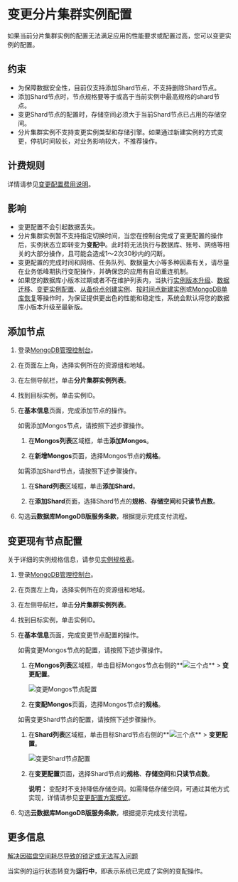 # 变更分片集群实例配置

如果当前分片集群实例的配置无法满足应用的性能要求或配置过高，您可以变更实例的配置。

## 约束

-   为保障数据安全性，目前仅支持添加Shard节点，不支持删除Shard节点。
-   添加Shard节点时，节点规格要等于或高于当前实例中最高规格的shard节点。
-   变更Shard节点的配置时，存储空间必须大于当前Shard节点已占用的存储空间。
-   分片集群实例不支持变更实例类型和存储引擎。如果通过新建实例的方式变更，停机时间较长，对业务影响较大，不推荐操作。

## 计费规则

详情请参见[变更配置费用说明](/cn.zh-CN/产品定价/变更配置费用说明.md)。

## 影响

-   变更配置不会引起数据丢失。
-   分片集群实例暂不支持指定切换时间，当您在控制台完成了变更配置的操作后，实例状态立即转变为**变配中**。此时将无法执行与数据库、账号、网络等相关的大部分操作，且可能会造成1～2次30秒内的闪断。
-   变更配置的完成时间和网络、任务队列、数据量大小等多种因素有关，请尽量在业务低峰期执行变配操作，并确保您的应用有自动重连机制。
-   如果您的数据库小版本过期或者不在维护列表内，当执行[实例版本升级](/cn.zh-CN/用户指南/实例管理/数据库升级/升级数据库版本.md)、[数据迁移](/cn.zh-CN/用户指南/数据迁移和同步/MongoDB数据迁移和同步方案概览.md)、[变更实例配置](/cn.zh-CN/用户指南/实例管理/变更实例配置/变更配置方案概览.md)、[从备份点创建实例](/cn.zh-CN/用户指南/数据恢复/从备份点创建实例.md)、[按时间点新建实例](/cn.zh-CN/用户指南/数据恢复/按时间点新建实例.md)或[MongoDB单库恢复](/cn.zh-CN/用户指南/数据恢复/MongoDB单库恢复.md)等操作时，为保证提供更出色的性能和稳定性，系统会默认将您的数据库小版本升级至最新版。

## 添加节点

1.  登录[MongoDB管理控制台](https://mongodb.console.aliyun.com/)。

2.  在页面左上角，选择实例所在的资源组和地域。

3.  在左侧导航栏，单击**分片集群实例列表**。

4.  找到目标实例，单击实例ID。

5.  在**基本信息**页面，完成添加节点的操作。

    如需添加Mongos节点，请按照下述步骤操作。

    1.  在**Mongos列表**区域框，单击**添加Mongos**。

    2.  在**新增Mongos**页面，选择Mongos节点的**规格**。

    如需添加Shard节点，请按照下述步骤操作。

    1.  在**Shard列表**区域框，单击**添加Shard**。

    2.  在**添加Shard**页面，选择Shard节点的**规格**、**存储空间**和**只读节点数**。

6.  勾选**云数据库MongoDB版服务条款**，根据提示完成支付流程。


## 变更现有节点配置

关于详细的实例规格信息，请参见[实例规格表](/cn.zh-CN/产品简介/实例规格表.md)。

1.  登录[MongoDB管理控制台](https://mongodb.console.aliyun.com/)。

2.  在页面左上角，选择实例所在的资源组和地域。

3.  在左侧导航栏，单击**分片集群实例列表**。

4.  找到目标实例，单击实例ID。

5.  在**基本信息**页面，完成变更节点配置的操作。

    如需变更Mongos节点的配置，请按照下述步骤操作。

    1.  在**Mongos列表**区域框，单击目标Mongos节点右侧的**![三个点](https://static-aliyun-doc.oss-accelerate.aliyuncs.com/assets/img/zh-CN/7156819951/p13851.png)** \> **变更配置**。

        ![变更Mongos节点配置](https://static-aliyun-doc.oss-accelerate.aliyuncs.com/assets/img/zh-CN/7346819951/p21057.png)

    2.  在**变配Mongos**页面，选择Mongos节点的**规格**。

    如需变更Shard节点的配置，请按照下述步骤操作。

    1.  在**Shard列表**区域框，单击目标Shard节点右侧的**![三个点](https://static-aliyun-doc.oss-accelerate.aliyuncs.com/assets/img/zh-CN/7156819951/p13851.png)** \> **变更配置**。

        ![变更Shard节点配置](https://static-aliyun-doc.oss-accelerate.aliyuncs.com/assets/img/zh-CN/7346819951/p21056.png)

    2.  在**变更配置**页面，选择Shard节点的**规格**、**存储空间**和**只读节点数**。

        **说明：** 变配时不支持降低存储空间。如需降低存储空间，可通过其他方式实现，详情请参见[变更配置方案概览](/cn.zh-CN/用户指南/实例管理/变更实例配置/变更配置方案概览.md)。

6.  勾选**云数据库MongoDB版服务条款**，根据提示完成支付流程。


## 更多信息

[解决因磁盘空间耗尽导致的锁定或无法写入问题](/cn.zh-CN/常见问题/性能和存储空间/MongoDB中磁盘空间耗尽导致无法写入问题.md)

当实例的运行状态转变为**运行中**，即表示系统已完成了实例的变配操作。

